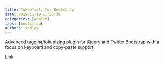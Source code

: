 ```yaml
---
title: Tokenfield for Bootstrap
date: 2019-11-19 11:38:39
categories: [webdev]
tags: [bootstrap]
authors: sedlav
---
```


Advanced tagging/tokenizing plugin for jQuery and Twitter Bootstrap with a focus on keyboard and copy-paste support.

[Link](http://sliptree.github.io/bootstrap-tokenfield/)
